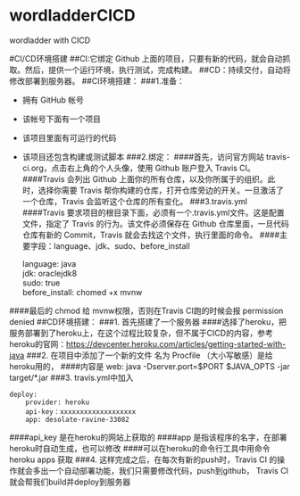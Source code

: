 # wordladderCICD
wordladder with CICD

#CI/CD环境搭建
##CI:它绑定 Github 上面的项目，只要有新的代码，就会自动抓取。然后，提供一个运行环境，执行测试，完成构建。
##CD：持续交付，自动将修改部署到服务器。
##CI环境搭建：
###1.准备：
- 拥有 GitHub 帐号
- 该帐号下面有一个项目
- 该项目里面有可运行的代码
- 该项目还包含构建或测试脚本
###2.绑定：
####首先，访问官方网站 travis-ci.org，点击右上角的个人头像，使用 Github 账户登入 Travis CI。
####Travis 会列出 Github 上面你的所有仓库，以及你所属于的组织。此时，选择你需要 Travis 帮你构建的仓库，打开仓库旁边的开关。一旦激活了一个仓库，Travis 会监听这个仓库的所有变化。
###3.travis.yml
####Travis 要求项目的根目录下面，必须有一个.travis.yml文件。这是配置文件，指定了 Travis 的行为。该文件必须保存在 Github 仓库里面，一旦代码仓库有新的 Commit，Travis 就会去找这个文件，执行里面的命令。
####主要字段：language、jdk、sudo、before_install

    language: java  
    jdk: oraclejdk8  
    sudo: true  
    before_install: chomed +x mvnw  

####最后的 chmod 给 mvnw权限，否则在Travis CI跑的时候会报 permission denied
##CD环境搭建：
###1. 首先搭建了一个服务器
####选择了heroku，把服务部署到了heroku上，在这个过程比较复杂，但不属于CICD的内容，参考heroku的官网：https://devcenter.heroku.com/articles/getting-started-with-java
###2. 在项目中添加了一个新的文件 名为 Procfile （大小写敏感）是给heroku用的，
####内容是 web: java -Dserver.port=$PORT $JAVA_OPTS -jar target/*.jar
###3. travis.yml中加入

    deploy:  
        provider: heroku  
        api-key：xxxxxxxxxxxxxxxxxxx  
        app: desolate-ravine-33082  

####api_key 是在heroku的网站上获取的
####app 是指该程序的名字，在部署heroku时自动生成，也可以修改
####可以在heroku的命令行工具中用命令 heroku apps 获取
###4. 这样完成之后，在每次有新的push时，Travis CI 的操作就会多出一个自动部署功能，我们只需要修改代码，push到github， Travis CI 就会帮我们build并deploy到服务器
